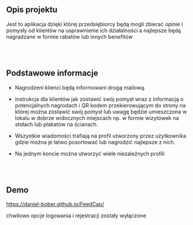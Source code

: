 ## Opis projektu

Jest to aplikacja dzięki której przedsiębiorcy będą mogli zbierać opinie i pomysły od klientów na usprawnienie ich działalności a najlepsze będą nagradzane w formie rabatów lub innych benefitów

<br>
<br>

## Podstawowe informacje

- Nagrodzeni klienci będą informowani drogą mailową.

- Instrukcja dla klientów jak zostawić swój pomysł wraz z informacją o potencjalnych nagrodach i QR kodem przekierowującym do strony na której można zostawić swój pomysł   lub uwagę będzie umieszczona w lokalu w dobrze widocznych miejscach np. w formie wizytówek na stołach lub plakatów na ścianach.
 
- Wszystkie wiadomości trafiają na profil utworzony przez użytkownika gdzie można je łatwo posortować lub nagrodzić najlepsze z nich.

- Na jednym koncie można utworzyć wiele niezależnych profili

<br>
<br>

## Demo

https://daniel-bober.github.io/FeedCap/

chwilowo opcje logowania i rejestracji zostały wyłączone
